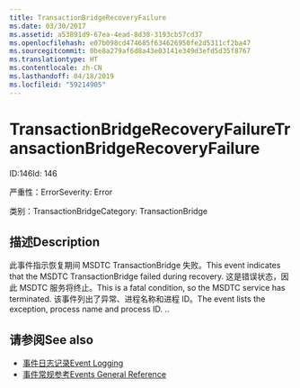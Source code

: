 ```yaml
---
title: TransactionBridgeRecoveryFailure
ms.date: 03/30/2017
ms.assetid: a53891d9-67ea-4ead-8d38-3193cb57cd37
ms.openlocfilehash: e07b098cd474685f634626950fe2d5311cf2ba47
ms.sourcegitcommit: 0be8a279af6d8a43e03141e349d3efd5d35f8767
ms.translationtype: HT
ms.contentlocale: zh-CN
ms.lasthandoff: 04/18/2019
ms.locfileid: "59214905"
---
```

# <a name="transactionbridgerecoveryfailure"></a><span data-ttu-id="0c96a-102">TransactionBridgeRecoveryFailure</span><span class="sxs-lookup"><span data-stu-id="0c96a-102">TransactionBridgeRecoveryFailure</span></span>
<span data-ttu-id="0c96a-103">ID:146</span><span class="sxs-lookup"><span data-stu-id="0c96a-103">Id: 146</span></span>  
  
 <span data-ttu-id="0c96a-104">严重性：Error</span><span class="sxs-lookup"><span data-stu-id="0c96a-104">Severity: Error</span></span>  
  
 <span data-ttu-id="0c96a-105">类别：TransactionBridge</span><span class="sxs-lookup"><span data-stu-id="0c96a-105">Category: TransactionBridge</span></span>  
  
## <a name="description"></a><span data-ttu-id="0c96a-106">描述</span><span class="sxs-lookup"><span data-stu-id="0c96a-106">Description</span></span>  
 <span data-ttu-id="0c96a-107">此事件指示恢复期间 MSDTC TransactionBridge 失败。</span><span class="sxs-lookup"><span data-stu-id="0c96a-107">This event indicates that the MSDTC TransactionBridge failed during recovery.</span></span> <span data-ttu-id="0c96a-108">这是错误状态，因此 MSDTC 服务将终止。</span><span class="sxs-lookup"><span data-stu-id="0c96a-108">This is a fatal condition, so the MSDTC service has terminated.</span></span> <span data-ttu-id="0c96a-109">该事件列出了异常、进程名称和进程 ID。</span><span class="sxs-lookup"><span data-stu-id="0c96a-109">The event lists the exception, process name and process ID.</span></span> <span data-ttu-id="0c96a-110">.</span><span class="sxs-lookup"><span data-stu-id="0c96a-110">.</span></span>  
  
## <a name="see-also"></a><span data-ttu-id="0c96a-111">请参阅</span><span class="sxs-lookup"><span data-stu-id="0c96a-111">See also</span></span>

- [<span data-ttu-id="0c96a-112">事件日志记录</span><span class="sxs-lookup"><span data-stu-id="0c96a-112">Event Logging</span></span>](../../../../../docs/framework/wcf/diagnostics/event-logging/index.md)
- [<span data-ttu-id="0c96a-113">事件常规参考</span><span class="sxs-lookup"><span data-stu-id="0c96a-113">Events General Reference</span></span>](../../../../../docs/framework/wcf/diagnostics/event-logging/events-general-reference.md)
